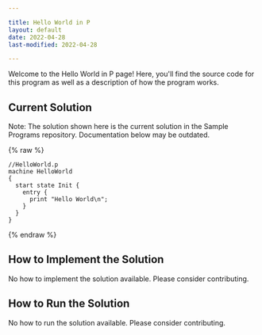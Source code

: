 ```yaml
---

title: Hello World in P
layout: default
date: 2022-04-28
last-modified: 2022-04-28

---
```


Welcome to the Hello World in P page! Here, you'll find the source code for this program as well as a description of how the program works.

## Current Solution

Note: The solution shown here is the current solution in the Sample Programs repository. Documentation below may be outdated.

{% raw %}

```P
//HelloWorld.p
machine HelloWorld
{
  start state Init {  
    entry { 	
      print "Hello World\n"; 
    } 
  }
}

```

{% endraw %}

## How to Implement the Solution

No how to implement the solution available. Please consider contributing.

## How to Run the Solution

No how to run the solution available. Please consider contributing.
